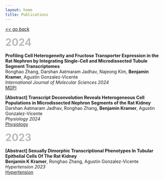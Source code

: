 ```yaml
---
layout: home
title: Publications
---
```

[*<< go back*](index.md)

<span style="font-size:32px; font-weight: bold; color: #bbbbbb;">2024</span>

**Profiling Cell Heterogeneity and Fructose Transporter Expression in the Rat Nephron by Integrating Single-Cell and Microdissected Tubule Segment Transcriptomes** \
Ronghao Zhang, Darshan Aatmaram Jadhav, Najeong Kim, **Benjamin Kramer**, Agustin Gonzalez-Vicente \
*International Journal of Molecular Sciences 2024* \
<a href="https://www.mdpi.com/1422-0067/25/5/3071" target="_blank">MDPI</a>

**[Abstract] Transcript Deconvolution Reveals Heterogeneous Cell Populations in Microdissected Nephron Segments of the Rat Kidney** \
Darshan Aatmaram Jadhav, Ronghao Zhang, **Benjamin Kramer**, Agustin Gonzalez-Vicente \
*Physiology 2024* \
<a href="https://journals.physiology.org/doi/abs/10.1152/physiol.2024.39.S1.831" target="_blank">Physiology</a>

<span style="font-size:32px; font-weight: bold; color: #bbbbbb;">2023</span>

**[Abstract] Sexually Dimorphic Transcriptional Phenotypes In Tubular Epithelial Cells Of The Rat Kidney** \
**Benjamin K Kramer**, Ronghao Zhang, Agustin Gonzalez-Vicente \
*Hypertension 2023* \
<a href="https://www.ahajournals.org/doi/abs/10.1161/hyp.80.suppl_1.097" target="_blank">Hypertension</a>

